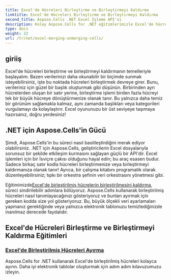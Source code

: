 ```yaml
---
title: Excel'de Hücreleri Birleştirme ve Birleştirmeyi Kaldırma
linktitle: Excel'de Hücreleri Birleştirme ve Birleştirmeyi Kaldırma
second_title: Aspose.Cells .NET Excel İşleme API'si
description: Kolay Aspose.Cells for .NET eğitimlerimizle Excel'de hücreleri birleştirme ve ayırma konusunda ustalaşın. Elektronik tablo becerilerinizi geliştirin.
type: docs
weight: 22
url: /tr/net/excel-merging-unmerging-cells/
---
```

## giriiş

Excel'de hücreleri birleştirme ve birleştirmeyi kaldırmanın temelleriyle başlayalım. Bazen verilerinizi daha okunabilir bir biçimde sunmak isteyebilirsiniz, işte bu noktada hücreleri birleştirmek devreye girer. Bunu, verileriniz için güzel bir başlık oluşturmak gibi düşünün. Birbirinden ayrı hücrelerden oluşan bir satır yerine, birleştirme işlemi birden fazla hücreyi tek bir büyük hücreye dönüştürmenize olanak tanır. Bu yalnızca daha temiz bir görünüm sağlamakla kalmaz, aynı zamanda başlıkları veya kategorileri vurgulamayı da kolaylaştırır. Excel oyununuzu bir üst seviyeye taşımaya hazırsanız, doğru yerdesiniz!

## .NET için Aspose.Cells'in Gücü

Şimdi, Aspose.Cells'in bu süreci nasıl basitleştirdiğini merak ediyor olabilirsiniz. .NET için Aspose.Cells, geliştiricilerin Excel dosyalarıyla sorunsuz bir şekilde etkileşim kurmasını sağlayan güçlü bir API'dir. Excel işlemleri için bir İsviçre çakısı olduğunu hayal edin; bu araç esasen budur. Sadece birkaç satır kodla hücreleri birleştirmenize veya birleştirmeyi kaldırmanıza olanak tanır! Ayrıca, bir çalışma kitabını programatik olarak düzenleyebilirsiniz; tıpkı bir orkestra şefinin veri orkestrasını yönetmesi gibi. 

 Eğitimimizde[Excel'de birleştirilmiş hücrelerin birleştirilmesini kaldırma](./unmerge-merged-cells/), süreci sindirilebilir adımlara bölüyoruz. Aspose.Cells kullanarak birleştirilmiş hücreleri nasıl tanımlayacağınızı gösteriyoruz ve bunları ayırmak için gereken kodda size yol gösteriyoruz. Bu, büyük ölçekli veri ayarlamaları yapmanız gerektiğinde veya yalnızca elektronik tablonuzu temizlediğinizde inanılmaz derecede faydalıdır. 

## Excel'de Hücreleri Birleştirme ve Birleştirmeyi Kaldırma Eğitimleri
### [Excel'de Birleştirilmiş Hücreleri Ayırma](./unmerge-merged-cells/)
Aspose.Cells for .NET kullanarak Excel'de birleştirilmiş hücreleri kolayca ayırın. Daha iyi elektronik tablolar oluşturmak için adım adım kılavuzumuzu izleyin.